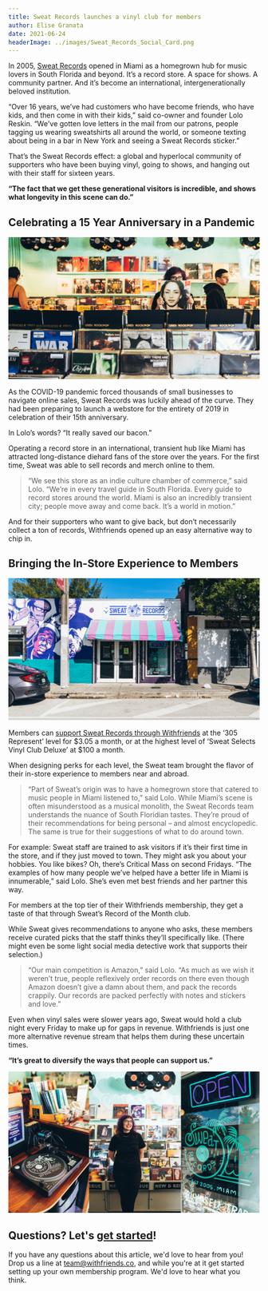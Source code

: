 ```yaml
---
title: Sweat Records launches a vinyl club for members
author: Elise Granata
date: 2021-06-24
headerImage: ../images/Sweat_Records_Social_Card.png
---
```


In 2005, [Sweat Records](https://sweatrecordsmiami.com/) opened in Miami as a homegrown hub for music lovers in South Florida and beyond. It’s a record store. A space for shows. A community partner. And it’s become an international, intergenerationally beloved institution.

<!-- end -->

“Over 16 years, we’ve had customers who have become friends, who have kids, and then come in with their kids,” said co-owner and founder Lolo Reskin. “We've gotten love letters in the mail from our patrons, people tagging us wearing sweatshirts all around the world, or someone texting about being in a bar in New York and seeing a Sweat Records sticker.”

That’s the Sweat Records effect: a global and hyperlocal community of supporters who have been buying vinyl, going to shows, and hanging out with their staff for sixteen years.

**“The fact that we get these generational visitors is incredible, and shows what longevity in this scene can do.”**

## Celebrating a 15 Year Anniversary in a Pandemic

![Sweat Records' records](../images/Sweat_records_blog_1.png)

As the COVID-19 pandemic forced thousands of small businesses to navigate online sales, Sweat Records was luckily ahead of the curve. They had been preparing to launch a webstore for the entirety of 2019 in celebration of their 15th anniversary.

In Lolo’s words? “It really saved our bacon.”

Operating a record store in an international, transient hub like Miami has attracted long-distance diehard fans of the store over the years. For the first time, Sweat was able to sell records and merch online to them. 

> “We see this store as an indie culture chamber of commerce,” said Lolo. “We’re in every travel guide in South Florida. Every guide to record stores around the world. Miami is also an incredibly transient city; people move away and come back. It’s a world in motion.” 

And for their supporters who want to give back, but don’t necessarily collect a ton of records, Withfriends opened up an easy alternative way to chip in.

## Bringing the In-Store Experience to Members

![Sweat Records storefront](../images/Sweat_records_blog_2.png)

Members can [support Sweat Records through Withfriends](https://withfriends.co/sweat_records) at the ‘305 Represent’ level for $3.05 a month, or at the highest level of ‘Sweat Selects Vinyl Club Deluxe’ at $100 a month.

When designing perks for each level, the Sweat team brought the flavor of their in-store experience to members near and abroad.

> “Part of Sweat’s origin was to have a homegrown store that catered to music people in Miami listened to,” said Lolo. While Miami’s scene is often misunderstood as a musical monolith, the Sweat Records team understands the nuance of South Floridian tastes. They’re proud of their recommendations for being personal – and almost encyclopedic. The same is true for their suggestions of what to do around town. 

For example: Sweat staff are trained to ask visitors if it’s their first time in the store, and if they just moved to town. They might ask you about your hobbies. You like bikes? Oh, there’s Critical Mass on second Fridays. “The examples of how many people we’ve helped have a better life in Miami is innumerable,” said Lolo. She’s even met best friends and her partner this way.

For members at the top tier of their Withfriends membership, they get a taste of that through Sweat’s Record of the Month club. 

While Sweat gives recommendations to anyone who asks, these members receive curated picks that the staff thinks they’ll specifically like. (There might even be some light social media detective work that supports their selection.)

> “Our main competition is Amazon,” said Lolo. “As much as we wish it weren’t true, people reflexively order records on there even though Amazon doesn’t give a damn about them, and pack the records crappily. Our records are packed perfectly with notes and stickers and love.”

Even when vinyl sales were slower years ago, Sweat would hold a club night every Friday to make up for gaps in revenue. Withfriends is just one more alternative revenue stream that helps them during these uncertain times. 

**“It’s great to diversify the ways that people can support us.”**

![Sweat Records collage](../images/Sweat_records_blog_3.png)

## Questions? Let's [get started](https://why.withfriends.co/)!

If you have any questions about this article, we'd love to hear from you! Drop
us a line at team@withfriends.co, and while you're at it get started setting up
your own membership program. We'd love to hear what you think.

